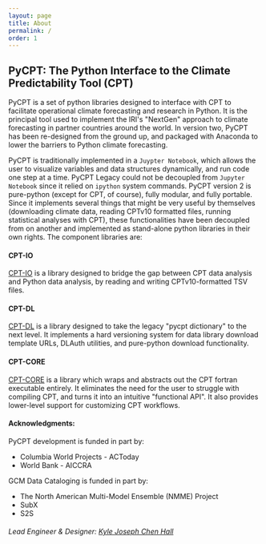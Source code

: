 ```yaml
---
layout: page
title: About
permalink: /
order: 1
---
```


## PyCPT: The Python Interface to the Climate Predictability Tool (CPT)

PyCPT is a set of python libraries designed to interface with CPT to facilitate operational climate forecasting and research in Python. It is the principal tool used to implement the IRI's "NextGen" approach to climate forecasting in partner countries around the world. In version two, PyCPT has been re-designed from the ground up, and packaged with Anaconda to lower the barriers to Python climate forecasting. 

PyCPT is traditionally implemented in a ```Juypter Notebook```, which allows the user to visualize variables and data structures dynamically, and run code one step at a time. PyCPT Legacy could not be decoupled from ```Jupyter Notebook``` since it relied on ```ipython``` system commands. PyCPT version 2 is pure-python (except for CPT, of course), fully modular, and fully portable. Since it implements several things that might be very useful by themselves (downloading climate data, reading CPTv10 formatted files, running statistical analyses with CPT), these functionalities have been decoupled from on another and implemented as stand-alone python libraries in their own rights. The component libraries are: 

#### CPT-IO 

[CPT-IO](https://iri-pycpt.github.io/cpt-io) is a library designed to bridge the gap between CPT data analysis and Python data analysis, by reading and writing CPTv10-formatted TSV files. 

#### CPT-DL
[CPT-DL](https://iri-pycpt.github.io/cpt-dl) is a library designed to take the legacy "pycpt dictionary" to the next level. It implements a hard versioning system for data library download template URLs, DLAuth utilities, and pure-python download functionality. 

#### CPT-CORE 

[CPT-CORE](https://iri-pycpt.github.io/cpt-core) is a library which wraps and abstracts out the CPT fortran executable entirely. It eliminates the need for the user to struggle with compiling CPT, and turns it into an intuitive "functional API". It also provides lower-level support for customizing CPT workflows. 



#### Acknowledgments: 

PyCPT development is funded in part by: 
 - Columbia World Projects - ACToday
 - World Bank - AICCRA 

GCM Data Cataloging is funded in part by: 
 - The North American Multi-Model Ensemble (NMME) Project
 - SubX
 - S2S

###### Lead Engineer & Designer: [Kyle Joseph Chen Hall](https://kjhall01.github.io/) 





